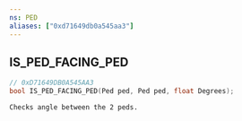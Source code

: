 ```yaml
---
ns: PED
aliases: ["0xd71649db0a545aa3"]
---
```

## IS_PED_FACING_PED

```c
// 0xD71649DB0A545AA3
bool IS_PED_FACING_PED(Ped ped, Ped ped, float Degrees);
```

```
Checks angle between the 2 peds.
```
